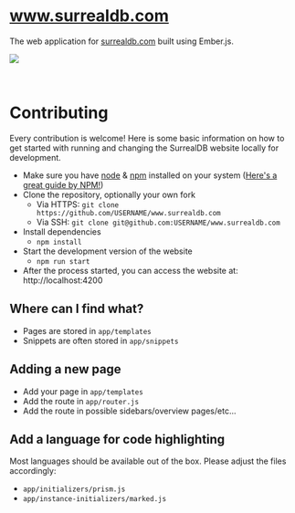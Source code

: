 # www.surrealdb.com

The web application for [surrealdb.com](https://surrealdb.com) built using Ember.js.

[![](https://img.shields.io/badge/license-Apache_License_2.0-00bfff.svg?style=flat-square)](https://github.com/surrealdb/surrealdb.py)

<br>

# Contributing
Every contribution is welcome! Here is some basic information on how to get started with running and changing the SurrealDB website locally for development.

- Make sure you have [node](https://nodejs.org) & [npm](https://npmjs.com) installed on your system ([Here's a great guide by NPM!](https://docs.npmjs.com/downloading-and-installing-node-js-and-npm))
- Clone the repository, optionally your own fork
  - Via HTTPS: `git clone https://github.com/USERNAME/www.surrealdb.com`
  - Via SSH: `git clone git@github.com:USERNAME/www.surrealdb.com`
- Install dependencies
  - `npm install`
- Start the development version of the website
  - `npm run start`
- After the process started, you can access the website at: http://localhost:4200

## Where can I find what?

- Pages are stored in `app/templates`
- Snippets are often stored in `app/snippets`

## Adding a new page

- Add your page in `app/templates`
- Add the route in `app/router.js`
- Add the route in possible sidebars/overview pages/etc...

## Add a language for code highlighting
Most languages should be available out of the box. 
Please adjust the files accordingly:

- `app/initializers/prism.js`
- `app/instance-initializers/marked.js`
